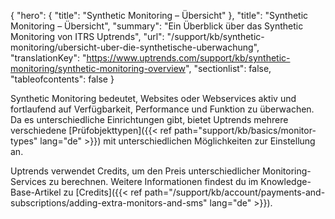 {
  "hero": {
    "title": "Synthetic Monitoring – Übersicht"
  },
  "title": "Synthetic Monitoring – Übersicht",
  "summary": "Ein Überblick über das Synthetic Monitoring von ITRS Uptrends",
  "url": "/support/kb/synthetic-monitoring/ubersicht-uber-die-synthetische-uberwachung",
  "translationKey": "https://www.uptrends.com/support/kb/synthetic-monitoring/synthetic-monitoring-overview",
  "sectionlist": false,
  "tableofcontents": false
}

Synthetic Monitoring bedeutet, Websites oder Webservices aktiv und fortlaufend auf Verfügbarkeit, Performance und Funktion zu überwachen. Da es unterschiedliche Einrichtungen gibt, bietet Uptrends mehrere verschiedene [Prüfobjekttypen]({{< ref path="support/kb/basics/monitor-types" lang="de" >}}) mit unterschiedlichen Möglichkeiten zur Einstellung an.

Uptrends verwendet Credits, um den Preis unterschiedlicher Monitoring-Services zu berechnen. Weitere Informationen findest du im Knowledge-Base-Artikel zu [Credits]({{< ref path="/support/kb/account/payments-and-subscriptions/adding-extra-monitors-and-sms" lang="de" >}}).